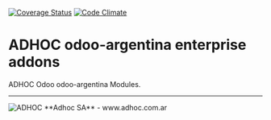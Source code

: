 [![Coverage Status](https://coveralls.io/repos/ingadhoc/odoo-argentina-ee/badge.png?branch=13.0)](https://coveralls.io/r/ingadhoc/odoo-argentina-ee?branch=13.0)
[![Code Climate](https://codeclimate.com/github/ingadhoc/odoo-argentina-ee/badges/gpa.svg)](https://codeclimate.com/github/ingadhoc/odoo-argentina-ee)

# ADHOC odoo-argentina enterprise addons

ADHOC Odoo odoo-argentina Modules.

[//]: # (addons)
[//]: # (end addons)

----

<img alt="ADHOC" src="http://fotos.subefotos.com/83fed853c1e15a8023b86b2b22d6145bo.png" />
**Adhoc SA** - www.adhoc.com.ar
